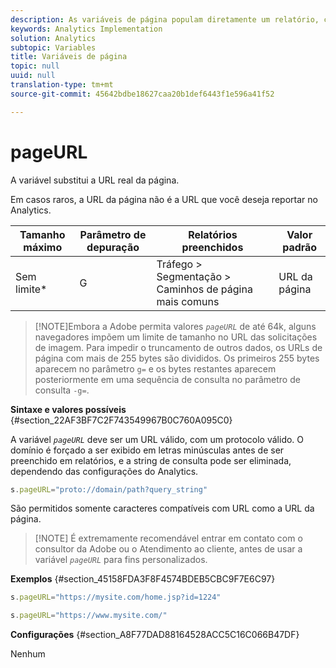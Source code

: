 ```yaml
---
description: As variáveis de página populam diretamente um relatório, como pageName, Propriedades de lista, Variáveis de lista, entre outros.
keywords: Analytics Implementation
solution: Analytics
subtopic: Variables
title: Variáveis de página
topic: null
uuid: null
translation-type: tm+mt
source-git-commit: 45642bdbe18627caa20b1def6443f1e596a41f52

---
```



# pageURL

A variável substitui a URL real da página.

<!-- 

pageURL.xml

 -->

Em casos raros, a URL da página não é a URL que você deseja reportar no Analytics.

<table id="table_D4DC6B476FFD4BEEB36A5C6B2D026255"> 
 <thead> 
  <tr> 
   <th class="entry"> Tamanho máximo </th> 
   <th class="entry"> Parâmetro de depuração </th> 
   <th class="entry"> Relatórios preenchidos </th> 
   <th class="entry"> Valor padrão </th> 
  </tr> 
 </thead>
 <tbody> 
  <tr> 
   <td> Sem limite* </td> 
   <td> <p>G </p> </td> 
   <td> Tráfego &gt; Segmentação &gt; Caminhos de página mais comuns </td> 
   <td> URL da página </td> 
  </tr> 
 </tbody> 
</table>

> [!NOTE]Embora a Adobe permita valores *`pageURL`* de até 64k, alguns navegadores impõem um limite de tamanho no URL das solicitações de imagem. Para impedir o truncamento de outros dados, os URLs de página com mais de 255 bytes são divididos. Os primeiros 255 bytes aparecem no parâmetro `g=` e os bytes restantes aparecem posteriormente em uma sequência de consulta no parâmetro de consulta `-g=`.

**Sintaxe e valores possíveis** {#section_22AF3BF7C2F743549967B0C760A095C0}

A variável *`pageURL`* deve ser um URL válido, com um protocolo válido. O domínio é forçado a ser exibido em letras minúsculas antes de ser preenchido em relatórios, e a string de consulta pode ser eliminada, dependendo das configurações do Analytics.

```js
s.pageURL="proto://domain/path?query_string"
```

São permitidos somente caracteres compatíveis com URL como a URL da página.

> [!NOTE] É extremamente recomendável entrar em contato com o consultor da Adobe ou o Atendimento ao cliente, antes de usar a variável *`pageURL`* para fins personalizados.

**Exemplos** {#section_45158FDA3F8F4574BDEB5CBC9F7E6C97}

```js
s.pageURL="https://mysite.com/home.jsp?id=1224" 
```

```js
s.pageURL="https://www.mysite.com/"
```

**Configurações** {#section_A8F77DAD88164528ACC5C16C066B47DF}

Nenhum

